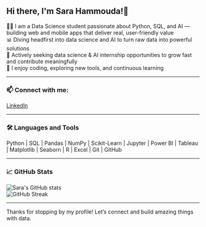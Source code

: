 ## Hi there, I'm Sara Hammouda!👋

👩‍🎓 I am a Data Science student passionate about Python, SQL, and AI — building web and mobile apps that deliver real, user-friendly value  
📊 Diving headfirst into data science and AI to turn raw data into powerful solutions  
🚀 Actively seeking data science & AI internship opportunities to grow fast and contribute meaningfully  
🎨 I enjoy coding, exploring new tools, and continuous learning  


---

### 📫 Connect with me:  
[LinkedIn](https://www.linkedin.com/in/sara-hammouda-671a7b239/)  

---

### 🛠 Languages and Tools  
Python | SQL | Pandas | NumPy | Scikit-Learn | Jupyter | Power BI | Tableau | Matplotlib | Seaborn | R | Excel | Git | GitHub

---

### 📈 GitHub Stats  
![Sara's GitHub stats](https://github-readme-stats.vercel.app/api?username=sara-hammouda&show_icons=true&theme=radical)  
![GitHub Streak](https://github-readme-streak-stats.herokuapp.com/?user=sara-hammouda&theme=radical)  

---

Thanks for stopping by my profile! Let’s connect and build amazing things with data.
